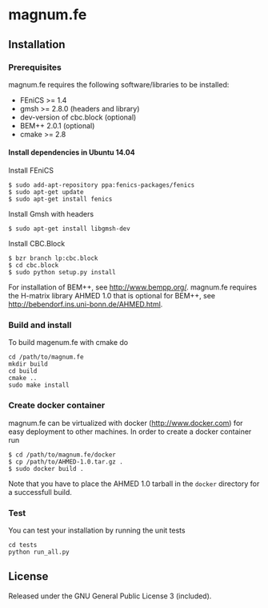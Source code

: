 magnum.fe
=========

Installation
------------

### Prerequisites
magnum.fe requires the following software/libraries to be installed:

* FEniCS >= 1.4
* gmsh >= 2.8.0 (headers and library)
* dev-version of cbc.block (optional)
* BEM++ 2.0.1 (optional)
* cmake >= 2.8

#### Install dependencies in Ubuntu 14.04
Install FEniCS

    $ sudo add-apt-repository ppa:fenics-packages/fenics
    $ sudo apt-get update
    $ sudo apt-get install fenics

Install Gmsh with headers

    $ sudo apt-get install libgmsh-dev

Install CBC.Block

    $ bzr branch lp:cbc.block
    $ cd cbc.block
    $ sudo python setup.py install

For installation of BEM++, see http://www.bempp.org/. magnum.fe requires the H-matrix library AHMED 1.0 that is optional for BEM++, see http://bebendorf.ins.uni-bonn.de/AHMED.html.

### Build and install
To build magenum.fe with cmake do

    cd /path/to/magnum.fe
    mkdir build
    cd build
    cmake ..
    sudo make install

### Create docker container
magnum.fe can be virtualized with docker (http://www.docker.com) for easy deployment to other machines.
In order to create a docker container run

    $ cd /path/to/magnum.fe/docker
    $ cp /path/to/AHMED-1.0.tar.gz .
    $ sudo docker build .

Note that you have to place the AHMED 1.0 tarball in the `docker` directory for a successfull build.

### Test
You can test your installation by running the unit tests

    cd tests
    python run_all.py

License
-------
Released under the GNU General Public License 3 (included).
